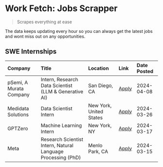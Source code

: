 # Work Fetch: Jobs Scrapper
> Scrapes everything at ease

The data keeps updating every hour so you can always get the latest jobs and wont miss out on any opportunities.

## SWE Internships
<!--START_SECTION:workfetch-->
| Company                 | Title                                                        | Location                | Link                                                                                                                                                                                                                                                                       | Date Posted   |
|:------------------------|:-------------------------------------------------------------|:------------------------|:---------------------------------------------------------------------------------------------------------------------------------------------------------------------------------------------------------------------------------------------------------------------------|:--------------|
| pSemi, A Murata Company | Intern, Research Data Scientist (LLM & Generative AI)        | San Diego, CA           | [Apply](https://www.linkedin.com/jobs/view/intern-research-data-scientist-llm-generative-ai-at-psemi-a-murata-company-3887074168?position=3&pageNum=0&refId=E2mbfX9VX5ANjLugPV8KaQ%3D%3D&trackingId=l7WoCFq9L3rfEo2EdBr7dw%3D%3D&trk=public_jobs_jserp-result_search-card) | 2024-04-08    |
| Medidata Solutions      | Data Scientist Intern                                        | New York, United States | [Apply](https://www.linkedin.com/jobs/view/data-scientist-intern-at-medidata-solutions-3810253704?position=8&pageNum=0&refId=E2mbfX9VX5ANjLugPV8KaQ%3D%3D&trackingId=84894pXwT1B4VghXtRHcOw%3D%3D&trk=public_jobs_jserp-result_search-card)                                | 2024-03-26    |
| GPTZero                 | Machine Learning Intern                                      | New York, NY            | [Apply](https://www.linkedin.com/jobs/view/machine-learning-intern-at-gptzero-3860723963?position=7&pageNum=0&refId=E2mbfX9VX5ANjLugPV8KaQ%3D%3D&trackingId=%2B1rqIv5CAqdnL0Fb9Pzsbg%3D%3D&trk=public_jobs_jserp-result_search-card)                                       | 2024-03-17    |
| Meta                    | Research Scientist Intern, Natural Language Processing (PhD) | Menlo Park, CA          | [Apply](https://www.linkedin.com/jobs/view/research-scientist-intern-natural-language-processing-phd-at-meta-3858718375?position=9&pageNum=0&refId=E2mbfX9VX5ANjLugPV8KaQ%3D%3D&trackingId=U3CJUxWx7r%2F3SUtjishF4A%3D%3D&trk=public_jobs_jserp-result_search-card)        | 2024-03-15    |
<!--END_SECTION:workfetch-->
